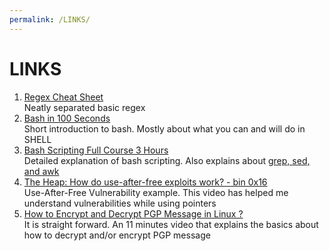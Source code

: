 ```yaml
---
permalink: /LINKS/
---
```


# LINKS

1. [Regex Cheat Sheet](https://ryanstutorials.net/linuxtutorial/cheatsheetgrep.php)<br>
Neatly separated basic regex
2. [Bash in 100 Seconds](https://youtu.be/I4EWvMFj37g)<br>
Short introduction to bash. Mostly about what you can and will do in SHELL
3. [Bash Scripting Full Course 3 Hours](https://youtu.be/e7BufAVwDiM)<br>
Detailed explanation of bash scripting. Also explains about [grep, sed, and awk](https://youtu.be/e7BufAVwDiM?t=9072)
4. [The Heap: How do use-after-free exploits work? - bin 0x16](https://youtu.be/ZHghwsTRyzQ)<br>Use-After-Free Vulnerability example. This video has helped me understand vulnerabilities while using pointers
5. [How to Encrypt and Decrypt PGP Message in Linux ?](https://youtu.be/CftfUnQc3bs)<br>
It is straight forward. An 11 minutes video that explains the basics about how to decrypt and/or encrypt PGP message
